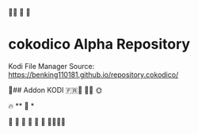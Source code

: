 
🔗🕺 
🌳 
🌳 



# cokodico Alpha Repository

Kodi File Manager Source:
https://benking110181.github.io/repository.cokodico/


🏰## Addon KODI 🇫🇷💃
🔗🕺 
🌞 

🔥 **
🌱 *


🌳 
🌳 🍷
🌳 
🌳 
🌳 
🍾🍾🏰🥳
